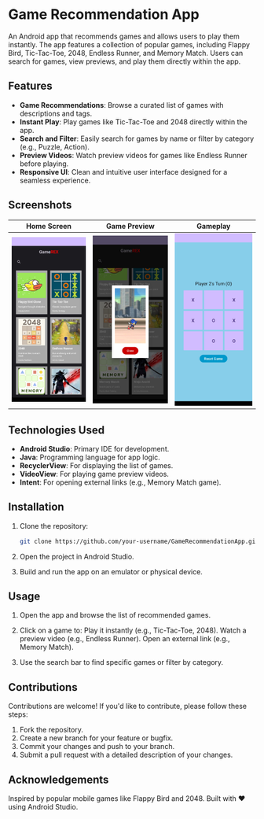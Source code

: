 # Game Recommendation App

An Android app that recommends games and allows users to play them instantly. The app features a collection of popular games, including Flappy Bird, Tic-Tac-Toe, 2048, Endless Runner, and Memory Match. Users can search for games, view previews, and play them directly within the app.

## Features
- **Game Recommendations**: Browse a curated list of games with descriptions and tags.
- **Instant Play**: Play games like Tic-Tac-Toe and 2048 directly within the app.
- **Search and Filter**: Easily search for games by name or filter by category (e.g., Puzzle, Action).
- **Preview Videos**: Watch preview videos for games like Endless Runner before playing.
- **Responsive UI**: Clean and intuitive user interface designed for a seamless experience.

## Screenshots
| Home Screen | Game Preview | Gameplay |
|-------------|--------------|----------|
| <img src="app/screenshots/home_screen.png" width="200"> | <img src="app/screenshots/game_preview.png" width="200"> | <img src="app/screenshots/gameplay.png" width="200"> |

## Technologies Used
- **Android Studio**: Primary IDE for development.
- **Java**: Programming language for app logic.
- **RecyclerView**: For displaying the list of games.
- **VideoView**: For playing game preview videos.
- **Intent**: For opening external links (e.g., Memory Match game).

## Installation
1. Clone the repository:
   ```bash
   git clone https://github.com/your-username/GameRecommendationApp.git
2. Open the project in Android Studio.

3. Build and run the app on an emulator or physical device.

## Usage
1. Open the app and browse the list of recommended games.
   
3. Click on a game to:
   Play it instantly (e.g., Tic-Tac-Toe, 2048).
   Watch a preview video (e.g., Endless Runner).
   Open an external link (e.g., Memory Match).
   
4. Use the search bar to find specific games or filter by category.
   
## Contributions
Contributions are welcome! If you'd like to contribute, please follow these steps:
1. Fork the repository.
2. Create a new branch for your feature or bugfix.
3. Commit your changes and push to your branch.
4. Submit a pull request with a detailed description of your changes.

## Acknowledgements
   Inspired by popular mobile games like Flappy Bird and 2048.
   Built with ❤️ using Android Studio.

